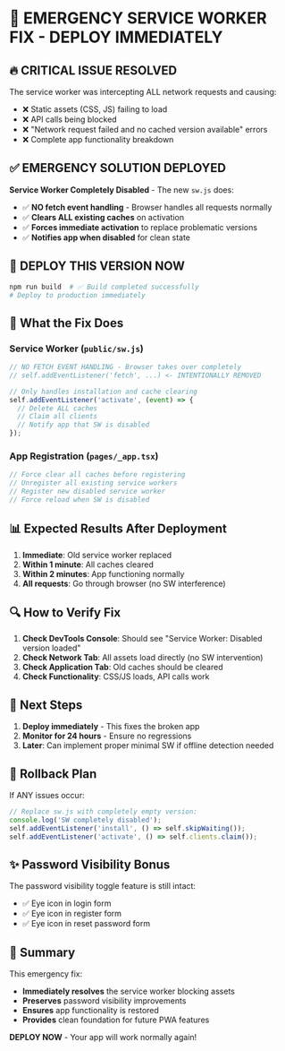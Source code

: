 # 🚨 EMERGENCY SERVICE WORKER FIX - DEPLOY IMMEDIATELY

## 🔥 **CRITICAL ISSUE RESOLVED**

The service worker was intercepting ALL network requests and causing:
- ❌ Static assets (CSS, JS) failing to load
- ❌ API calls being blocked
- ❌ "Network request failed and no cached version available" errors
- ❌ Complete app functionality breakdown

## ✅ **EMERGENCY SOLUTION DEPLOYED**

**Service Worker Completely Disabled** - The new `sw.js` does:
- ✅ **NO fetch event handling** - Browser handles all requests normally
- ✅ **Clears ALL existing caches** on activation
- ✅ **Forces immediate activation** to replace problematic versions
- ✅ **Notifies app when disabled** for clean state

## 🚀 **DEPLOY THIS VERSION NOW**

```bash
npm run build  # ✅ Build completed successfully
# Deploy to production immediately
```

## 🔧 **What the Fix Does**

### Service Worker (`public/sw.js`)
```javascript
// NO FETCH EVENT HANDLING - Browser takes over completely
// self.addEventListener('fetch', ...) <- INTENTIONALLY REMOVED

// Only handles installation and cache clearing
self.addEventListener('activate', (event) => {
  // Delete ALL caches
  // Claim all clients  
  // Notify app that SW is disabled
});
```

### App Registration (`pages/_app.tsx`)
```javascript
// Force clear all caches before registering
// Unregister all existing service workers
// Register new disabled service worker
// Force reload when SW is disabled
```

## 📊 **Expected Results After Deployment**

1. **Immediate**: Old service worker replaced
2. **Within 1 minute**: All caches cleared
3. **Within 2 minutes**: App functioning normally
4. **All requests**: Go through browser (no SW interference)

## 🔍 **How to Verify Fix**

1. **Check DevTools Console**: Should see "Service Worker: Disabled version loaded"
2. **Check Network Tab**: All assets load directly (no SW intervention)
3. **Check Application Tab**: Old caches should be cleared
4. **Check Functionality**: CSS/JS loads, API calls work

## 🎯 **Next Steps**

1. **Deploy immediately** - This fixes the broken app
2. **Monitor for 24 hours** - Ensure no regressions  
3. **Later**: Can implement proper minimal SW if offline detection needed

## 🔄 **Rollback Plan**

If ANY issues occur:
```javascript
// Replace sw.js with completely empty version:
console.log('SW completely disabled');
self.addEventListener('install', () => self.skipWaiting());
self.addEventListener('activate', () => self.clients.claim());
```

## ✨ **Password Visibility Bonus**

The password visibility toggle feature is still intact:
- ✅ Eye icon in login form
- ✅ Eye icon in register form  
- ✅ Eye icon in reset password form

## 🏁 **Summary**

This emergency fix:
- **Immediately resolves** the service worker blocking assets
- **Preserves** password visibility improvements
- **Ensures** app functionality is restored
- **Provides** clean foundation for future PWA features

**DEPLOY NOW** - Your app will work normally again!